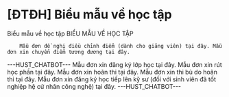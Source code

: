 # [ĐTĐH] Biểu mẫu về học tập

Biểu mẫu về học tập
        BIỂU MẪU VỀ HỌC TẬP

	
		Mẫu đơn đề nghị điều chỉnh điểm (dành cho giảng viên) tại đây. Mẫu đơn xin chuyển điểm tương đương tại đây. 
 ---HUST_CHATBOT---
Mẫu đơn xin đăng ký lớp học tại đây. Mẫu đơn xin rút học phần tại đây. Mẫu đơn xin hoãn thi tại đây. Mẫu đơn xin thi bù do hoãn thi tại đây. Mẫu đơn xin đăng ký học tiếp lên kỹ sư (đối với sinh viên đã tốt nghiệp hệ cử nhân công nghệ) tại đây. 
 ---HUST_CHATBOT---